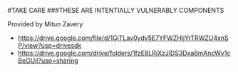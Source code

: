 #TAKE CARE
###THESE ARE INTENTIALLY VULNERABLY COMPONENTS

Provided by Mitun Zavery
- https://drive.google.com/file/d/1GjTLav0ydy5E7YFWZHljYrTRWZU4xnSP/view?usp=drivesdk
- https://drive.google.com/drive/folders/1fzE8LRjXzJlDS3Dxa6mAncWv1cBeGUil?usp=sharing
